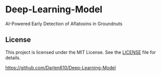 # Deep-Learning-Model
AI-Powered Early Detection of Aflatoxins in Groundnuts

## License  
This project is licensed under the MIT License. See the [LICENSE](LICENCE) file for details.

https://github.com/Darlen610/Deep-Learning-Model

